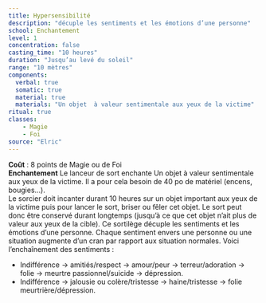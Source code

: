 ```yaml
---
title: Hypersensibilité
description: "décuple les sentiments et les émotions d’une personne"
school: Enchantement
level: 1
concentration: false
casting_time: "10 heures"
duration: "Jusqu’au levé du soleil"
range: "10 mètres"
components:
  verbal: true
  somatic: true
  material: true
  materials: "Un objet  à valeur sentimentale aux yeux de la victime"
ritual: true
classes:
    - Magie
    - Foi
source: "Elric"
---
```

**Coût** : 8 points de Magie ou de Foi  
**Enchantement** Le lanceur de sort enchante Un objet  à valeur sentimentale aux yeux de la victime. Il a pour cela besoin de 40 po de matériel (encens, bougies...).  
Le sorcier doit incanter durant 10 heures sur un objet important aux yeux de la victime puis pour lancer le sort, briser ou fêler cet objet. Le sort peut donc être conservé durant longtemps (jusqu’à ce que cet objet n’ait plus de valeur aux yeux de la cible). Ce sortilège décuple les sentiments et les émotions d’une personne. Chaque sentiment envers une personne ou une situation augmente d’un cran par rapport aux situation normales. Voici l’enchaînement des sentiments :
- Indifférence → amitiés/respect → amour/peur → terreur/adoration → folie → meurtre passionnel/suicide → dépression.
- Indifférence → jalousie ou colère/tristesse → haine/tristesse → folie meurtrière/dépression.
